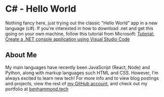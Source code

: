 # C# - Hello World

Nothing fancy here, just trying out the classic "Hello World" app in a new language (c#). If you're interested in how to download .net and get this going on your own machine, follow this tutorial from Microsoft: [Tutorial: Create a .NET console application using Visual Studio Code](https://docs.microsoft.com/en-us/dotnet/core/tutorials/with-visual-studio-code)

## About Me

My main languages have recently been JavaScript (React, Node) and Python, along with markup languages such HTML and CSS. However, I'm always excited to learn new tech! For more info and to view blog postings and projects, view the rest of [my GitHub account](https://github.com/benhammondmusic), and check out my portfolio at [benhammond.tech](https://benhammond.tech)
